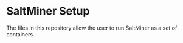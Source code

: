 # SaltMiner Setup

The files in this repository allow the user to run SaltMiner as a set of containers. 
